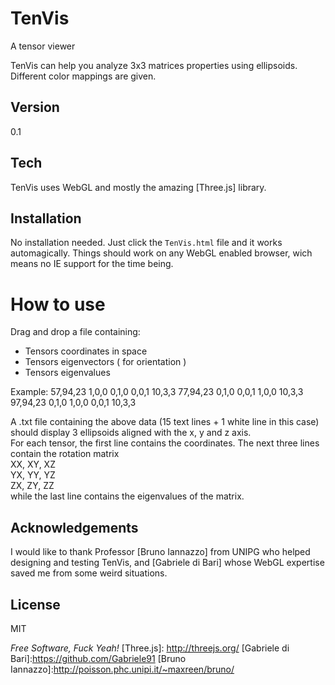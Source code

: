 TenVis
======

A tensor viewer


TenVis can help you analyze 3x3 matrices properties using ellipsoids.
Different color mappings are given.

Version
-

0.1

Tech
-----------

TenVis uses WebGL and mostly the amazing [Three.js] library. 

Installation
--------------

No installation needed. Just click the `TenVis.html` file and it works automagically. Things should work on any WebGL enabled browser, wich means no IE support for the time being.

How to use
===

Drag and drop a file containing:

  - Tensors coordinates in space
  - Tensors eigenvectors ( for orientation )
  - Tensors eigenvalues

Example:
57,94,23
1,0,0
0,1,0
0,0,1
10,3,3
77,94,23
0,1,0
0,0,1
1,0,0
10,3,3
97,94,23
0,1,0
1,0,0
0,0,1
10,3,3  
  

A .txt file containing the above data (15 text lines + 1 white line in this case) should display 3 ellipsoids aligned with the x, y and z axis.  
For each tensor, the first line contains the coordinates. The next three lines contain the rotation matrix   
 XX, XY, XZ  
 YX, YY, YZ  
 ZX, ZY, ZZ  
while the last line contains the eigenvalues of the matrix.

Acknowledgements
-
I would like to thank Professor [Bruno Iannazzo] from UNIPG who helped designing and testing TenVis, and [Gabriele di Bari] whose WebGL expertise 
saved me from some weird situations.

License
-

MIT

*Free Software, Fuck Yeah!*
  [Three.js]: http://threejs.org/
  [Gabriele di Bari]:https://github.com/Gabriele91
  [Bruno Iannazzo]:http://poisson.phc.unipi.it/~maxreen/bruno/   